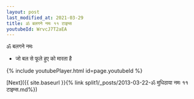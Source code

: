 ```yaml
---
layout: post
last_modified_at: 2021-03-29
title: ॐ बलगने नमः ११ टाइम्स
youtubeId: WrvcJ7T2aEA
---
```

 
 
 ॐ बलगने नमः  
 
 -  जो बल से फूले हुए को मारता है 
 
  
 
  
 
 
 
 
 
 


{% include youtubePlayer.html id=page.youtubeId %}
 
[Next]({{ site.baseurl }}{% link  split1/_posts/2013-03-22-ॐ मुधिठाया नमः ११ टाइम्स.md%})
 
